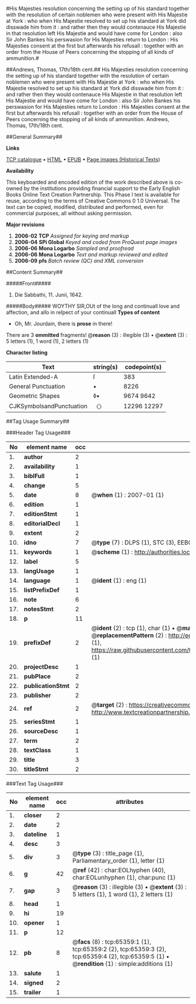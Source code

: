 #His Majesties resolution concerning the setting up of his standard together with the resolution of certain noblemen who were present with His Majestie at York : who when His Majestie resolved to set up his standard at York did disswade him from it : and rather then they would contenauce His Majestie in that resolution left His Majestie and would have come for London : also Sir John Bankes his perswasion for His Majesties return to London : His Majesties consent at the first but afterwards his refusall : together with an order from the House of Peers concerning the stopping of all kinds of ammunition.#

##Andrews, Thomas, 17th/18th cent.##
His Majesties resolution concerning the setting up of his standard together with the resolution of certain noblemen who were present with His Majestie at York : who when His Majestie resolved to set up his standard at York did disswade him from it : and rather then they would contenauce His Majestie in that resolution left His Majestie and would have come for London : also Sir John Bankes his perswasion for His Majesties return to London : His Majesties consent at the first but afterwards his refusall : together with an order from the House of Peers concerning the stopping of all kinds of ammunition.
Andrews, Thomas, 17th/18th cent.

##General Summary##

**Links**

[TCP catalogue](http://www.ota.ox.ac.uk/tcp/)  • 
[HTML](http://tei.it.ox.ac.uk/tcp/Texts-HTML/free/A25/A25414.html)  • 
[EPUB](http://tei.it.ox.ac.uk/tcp/Texts-EPUB/free/A25/A25414.epub) • 
[Page images (Historical Texts)](https://data.historicaltexts.jisc.ac.uk/view?pubId=eebo-12655950e&pageId=eebo-12655950e-65359-1)

**Availability**

This keyboarded and encoded edition of the
	       work described above is co-owned by the institutions
	       providing financial support to the Early English Books
	       Online Text Creation Partnership. This Phase I text is
	       available for reuse, according to the terms of Creative
	       Commons 0 1.0 Universal. The text can be copied,
	       modified, distributed and performed, even for
	       commercial purposes, all without asking permission.

**Major revisions**

1. __2006-02__ __TCP__ *Assigned for keying and markup*
1. __2006-04__ __SPi Global__ *Keyed and coded from ProQuest page images*
1. __2006-06__ __Mona Logarbo__ *Sampled and proofread*
1. __2006-06__ __Mona Logarbo__ *Text and markup reviewed and edited*
1. __2006-09__ __pfs__ *Batch review (QC) and XML conversion*

##Content Summary##

#####Front#####

1. Die Sabbathi, 11. Junii, 1642.

#####Body#####
WOYTHY SIR,OUt of the long and continuall love and affection, and alſo in reſpect of your continuall
**Types of content**

  * Oh, Mr. Jourdain, there is **prose** in there!

There are 3 **ommitted** fragments! 
 @__reason__ (3) : illegible (3)  •  @__extent__ (3) : 5 letters (1), 1 word (1), 2 letters (1)

**Character listing**


|Text|string(s)|codepoint(s)|
|---|---|---|
|Latin Extended-A|ſ|383|
|General Punctuation|•|8226|
|Geometric Shapes|◊▪|9674 9642|
|CJKSymbolsandPunctuation|〈〉|12296 12297|

##Tag Usage Summary##

###Header Tag Usage###

|No|element name|occ|attributes|
|---|---|---|---|
|1.|__author__|2||
|2.|__availability__|1||
|3.|__biblFull__|1||
|4.|__change__|5||
|5.|__date__|8| @__when__ (1) : 2007-01 (1)|
|6.|__edition__|1||
|7.|__editionStmt__|1||
|8.|__editorialDecl__|1||
|9.|__extent__|2||
|10.|__idno__|7| @__type__ (7) : DLPS (1), STC (3), EEBO-CITATION (1), OCLC (1), VID (1)|
|11.|__keywords__|1| @__scheme__ (1) : http://authorities.loc.gov/ (1)|
|12.|__label__|5||
|13.|__langUsage__|1||
|14.|__language__|1| @__ident__ (1) : eng (1)|
|15.|__listPrefixDef__|1||
|16.|__note__|6||
|17.|__notesStmt__|2||
|18.|__p__|11||
|19.|__prefixDef__|2| @__ident__ (2) : tcp (1), char (1)  •  @__matchPattern__ (2) : ([0-9\-]+):([0-9IVX]+) (1), (.+) (1)  •  @__replacementPattern__ (2) : http://eebo.chadwyck.com/downloadtiff?vid=$1&page=$2 (1), https://raw.githubusercontent.com/textcreationpartnership/Texts/master/tcpchars.xml#$1 (1)|
|20.|__projectDesc__|1||
|21.|__pubPlace__|2||
|22.|__publicationStmt__|2||
|23.|__publisher__|2||
|24.|__ref__|2| @__target__ (2) : https://creativecommons.org/publicdomain/zero/1.0/ (1), http://www.textcreationpartnership.org/docs/. (1)|
|25.|__seriesStmt__|1||
|26.|__sourceDesc__|1||
|27.|__term__|2||
|28.|__textClass__|1||
|29.|__title__|3||
|30.|__titleStmt__|2||


###Text Tag Usage###

|No|element name|occ|attributes|
|---|---|---|---|
|1.|__closer__|2||
|2.|__date__|2||
|3.|__dateline__|1||
|4.|__desc__|3||
|5.|__div__|3| @__type__ (3) : title_page (1), Parliamentary_order (1), letter (1)|
|6.|__g__|42| @__ref__ (42) : char:EOLhyphen (40), char:EOLunhyphen (1), char:punc (1)|
|7.|__gap__|3| @__reason__ (3) : illegible (3)  •  @__extent__ (3) : 5 letters (1), 1 word (1), 2 letters (1)|
|8.|__head__|1||
|9.|__hi__|19||
|10.|__opener__|1||
|11.|__p__|12||
|12.|__pb__|8| @__facs__ (8) : tcp:65359:1 (1), tcp:65359:2 (2), tcp:65359:3 (2), tcp:65359:4 (2), tcp:65359:5 (1)  •  @__rendition__ (1) : simple:additions (1)|
|13.|__salute__|1||
|14.|__signed__|2||
|15.|__trailer__|1||
